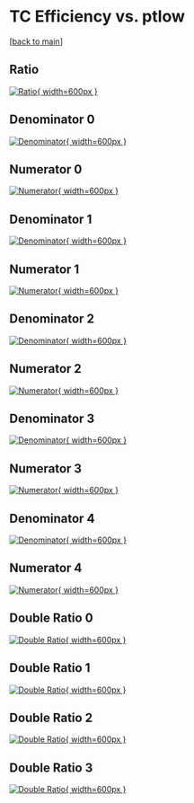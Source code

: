 # TC Efficiency vs. ptlow

[[back to main](./)]



## Ratio

[![Ratio](../mtv/var/TC_vtr_0_-1_eff_ptlow.png){ width=600px }](../mtv/var/TC_vtr_0_-1_eff_ptlow.pdf)

## Denominator 0

[![Denominator](../mtv/den/TC_vtr_0_-1_eff_ptlow_den0.png){ width=600px }](../mtv/den/TC_vtr_0_-1_eff_ptlow_den0.pdf)

## Numerator 0

[![Numerator](../mtv/num/TC_vtr_0_-1_eff_ptlow_num0.png){ width=600px }](../mtv/num/TC_vtr_0_-1_eff_ptlow_num0.pdf)

## Denominator 1

[![Denominator](../mtv/den/TC_vtr_0_-1_eff_ptlow_den1.png){ width=600px }](../mtv/den/TC_vtr_0_-1_eff_ptlow_den1.pdf)

## Numerator 1

[![Numerator](../mtv/num/TC_vtr_0_-1_eff_ptlow_num1.png){ width=600px }](../mtv/num/TC_vtr_0_-1_eff_ptlow_num1.pdf)

## Denominator 2

[![Denominator](../mtv/den/TC_vtr_0_-1_eff_ptlow_den2.png){ width=600px }](../mtv/den/TC_vtr_0_-1_eff_ptlow_den2.pdf)

## Numerator 2

[![Numerator](../mtv/num/TC_vtr_0_-1_eff_ptlow_num2.png){ width=600px }](../mtv/num/TC_vtr_0_-1_eff_ptlow_num2.pdf)

## Denominator 3

[![Denominator](../mtv/den/TC_vtr_0_-1_eff_ptlow_den3.png){ width=600px }](../mtv/den/TC_vtr_0_-1_eff_ptlow_den3.pdf)

## Numerator 3

[![Numerator](../mtv/num/TC_vtr_0_-1_eff_ptlow_num3.png){ width=600px }](../mtv/num/TC_vtr_0_-1_eff_ptlow_num3.pdf)

## Denominator 4

[![Denominator](../mtv/den/TC_vtr_0_-1_eff_ptlow_den4.png){ width=600px }](../mtv/den/TC_vtr_0_-1_eff_ptlow_den4.pdf)

## Numerator 4

[![Numerator](../mtv/num/TC_vtr_0_-1_eff_ptlow_num4.png){ width=600px }](../mtv/num/TC_vtr_0_-1_eff_ptlow_num4.pdf)

## Double Ratio 0

[![Double Ratio](../mtv/ratio/TC_vtr_0_-1_eff_ptlow_ratio0.png){ width=600px }](../mtv/ratio/TC_vtr_0_-1_eff_ptlow_ratio0.pdf)

## Double Ratio 1

[![Double Ratio](../mtv/ratio/TC_vtr_0_-1_eff_ptlow_ratio1.png){ width=600px }](../mtv/ratio/TC_vtr_0_-1_eff_ptlow_ratio1.pdf)

## Double Ratio 2

[![Double Ratio](../mtv/ratio/TC_vtr_0_-1_eff_ptlow_ratio2.png){ width=600px }](../mtv/ratio/TC_vtr_0_-1_eff_ptlow_ratio2.pdf)

## Double Ratio 3

[![Double Ratio](../mtv/ratio/TC_vtr_0_-1_eff_ptlow_ratio3.png){ width=600px }](../mtv/ratio/TC_vtr_0_-1_eff_ptlow_ratio3.pdf)

